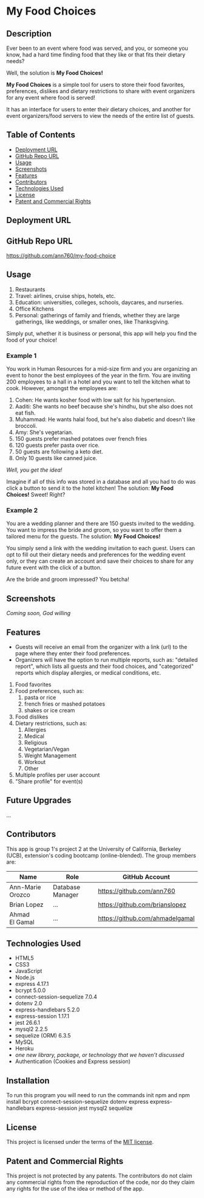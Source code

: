 # My Food Choices

## Description

Ever been to an event where food was served, and you, or someone you know, had a hard time finding food that they like or that fits their dietary needs?

Well, the solution is **My Food Choices!**

**My Food Choices** is a simple tool for users to store their food favorites, preferences, dislikes and dietary restrictions to share with event organizers for any event where food is served!

It has an interface for users to enter their dietary choices, and another for event organizers/food servers to view the needs of the entire list of guests.

## Table of Contents

- [Deployment URL](#Deployment-URL)
- [GitHub Repo URL](#GitHub-Repo-URL)
- [Usage](#Usage)
- [Screenshots](#Screenshots)
- [Features](#Features)
- [Contributors](#Contributors)
- [Technologies Used](#Technologies-Used)
- [License](#License)
- [Patent and Commercial Rights](#Patent-and-Commercial-Rights)

## Deployment URL



## GitHub Repo URL

https://github.com/ann760/my-food-choice

## Usage

1. Restaurants
1. Travel: airlines, cruise ships, hotels, etc.
1. Education: universities, colleges, schools, daycares, and nurseries.
1. Office Kitchens
1. Personal: gatherings of family and friends, whether they are large gatherings, like weddings, or smaller ones, like Thanksgiving.

Simply put, whether it is business or personal, this app will help you find the food of your choice!

### Example 1

You work in Human Resources for a mid-size firm and you are organizing an event to honor the best employees of the year in the firm. You are inviting 200 employees to a hall in a hotel and you want to tell the kitchen what to cook. However, amongst the employees are:

1. Cohen: He wants kosher food with low salt for his hypertension.
1. Aaditi: She wants no beef because she's hindhu, but she also does not eat fish.
1. Muhammad: He wants halal food, but he's also diabetic and doesn't like broccoli.
1. Amy: She's vegetarian.
1. 150 guests prefer mashed potatoes over french fries
1. 120 guests prefer pasta over rice.
1. 50 guests are following a keto diet.
1. Only 10 guests like canned juice.

_Well, you get the idea!_

Imagine if all of this info was stored in a database and all you had to do was click a button to send it to the hotel kitchen! The solution: **My Food Choices!** Sweet! Right?

### Example 2

You are a wedding planner and there are 150 guests invited to the wedding. You want to impress the bride and groom, so you want to offer them a tailored menu for the guests. The solution: **My Food Choices!**

You simply send a link with the wedding invitation to each guest. Users can opt to fill out their dietary needs and preferences for the wedding event only, or they can create an account and save their choices to share for any future event with the click of a button.

Are the bride and groom impressed? You betcha!

## Screenshots

_Coming soon, God willing_

## Features

- Guests will receive an email from the organizer with a link (url) to the page where they enter their food preferences.
- Organizers will have the option to run multiple reports, such as: "detailed report", which lists all guests and their food choices, and "categorized" reports which display allergies, or medical conditions, etc.

1. Food favorites
1. Food preferences, such as:
   1. pasta or rice
   1. french fries or mashed potatoes
   1. shakes or ice cream
1. Food dislikes
1. Dietary restrictions, such as:
   1. Allergies
   1. Medical
   1. Religious
   1. Vegetarian/Vegan
   1. Weight Management
   1. Workout
   1. Other
1. Multiple profiles per user account
1. "Share profile" for event(s)

## Future Upgrades

...

## Contributors

This app is group 1's project 2 at the University of California, Berkeley (UCB), extension's coding bootcamp (online-blended). The group members are:

| Name             | Role             | GitHub Account                  |
| ---------------- | ---------------- | ------------------------------- |
| Ann-Marie Orozco | Database Manager | https://github.com/ann760       |
| Brian Lopez      | ...              | https://github.com/brianslopez  |
| Ahmad El Gamal   | ...              | https://github.com/ahmadelgamal |

## Technologies Used

- HTML5
- CSS3
- JavaScript
- Node.js
- express 4.17.1
- bcrypt 5.0.0
- connect-session-sequelize 7.0.4
- dotenv 2.0 
- express-handlebars 5.2.0
- express-session 1.17.1
- jest 26.6.1
- mysql2 2.2.5
- sequelize (ORM) 6.3.5
- MySQL
- Heroku
- _one new library, package, or technology that we haven’t discussed_
- Authentication (Cookies and Express session)

## Installation
To run this program you will need to run the commands
init npm
and 
npm install bcrypt connect-session-sequelize dotenv express express-handlebars express-session jest mysql2 sequelize

## License

This project is licensed under the terms of the [MIT license](LICENSE).

## Patent and Commercial Rights

This project is not protected by any patents. The contributors do not claim any commercial rights from the reproduction of the code, nor do they claim any rights for the use of the idea or method of the app.
